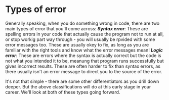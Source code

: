 # Types of error

Generally speaking, when you do something wrong in code, there are two main types of error
that you'll come across:
***Syntax error***: These are spelling errors in your code that actually cause the program
not to run at all, or stop workig part way through - you will usually be rpvided with some
error messages too. These are usually okey to fix, as long as you are familiar with the 
right tools and know what the error messages mean!
***Logic error***: These are errors where the syntax is actually correct but the code is 
not what you intended it to be, meanung that program runs successfully but gives incorrect
results. These are often harder to fix than syntax errors, as there usually isn't an error
message to direct you to the source of the error.

It's not that simple - there are some other differentiators as you drill down deeper. But
the above classifications will do at this early stage in your career. We'll look at both
of these types going forward.
